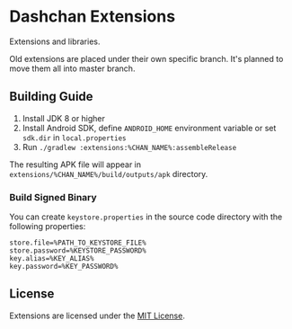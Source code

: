 # Dashchan Extensions

Extensions and libraries.

Old extensions are placed under their own specific branch. It's planned to move them all into master branch.

## Building Guide

1. Install JDK 8 or higher
2. Install Android SDK, define `ANDROID_HOME` environment variable or set `sdk.dir` in `local.properties`
4. Run `./gradlew :extensions:%CHAN_NAME%:assembleRelease`

The resulting APK file will appear in `extensions/%CHAN_NAME%/build/outputs/apk` directory.

### Build Signed Binary

You can create `keystore.properties` in the source code directory with the following properties:

```properties
store.file=%PATH_TO_KEYSTORE_FILE%
store.password=%KEYSTORE_PASSWORD%
key.alias=%KEY_ALIAS%
key.password=%KEY_PASSWORD%
```

## License

Extensions are licensed under the [MIT License](LICENSE).
